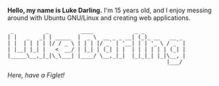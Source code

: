 **Hello, my name is Luke Darling.** I'm 15 years old, and I enjoy messing around with Ubuntu GNU/Linux and creating web applications.

```
 _          _          ____             _ _             
| |   _   _| | _____  |  _ \  __ _ _ __| (_)_ __   __ _ 
| |  | | | | |/ / _ \ | | | |/ _` | '__| | | '_ \ / _` |
| |__| |_| |   <  __/ | |_| | (_| | |  | | | | | | (_| |
|_____\__,_|_|\_\___| |____/ \__,_|_|  |_|_|_| |_|\__, |
                                                  |___/ 

```

*Here, have a Figlet!*

